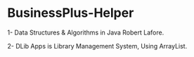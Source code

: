 # BusinessPlus-Helper

1- Data Structures & Algorithms in Java  Robert Lafore.

2- DLib Apps is Library Management System, Using ArrayList.


